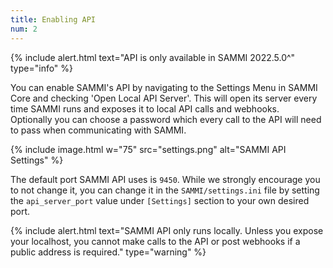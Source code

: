 ```yaml
---
title: Enabling API
num: 2
---
```


{% include alert.html text="API is only available in SAMMI 2022.5.0^" type="info" %} 

You can enable SAMMI's API by navigating to the Settings Menu in SAMMI Core and checking 'Open Local API Server'. This will open its server every time SAMMI runs and exposes it to local API calls and webhooks.\
Optionally you can choose a password which every call to the API will need to pass when communicating with SAMMI.

{% include image.html w="75" src="settings.png" alt="SAMMI API Settings" %}

The default port SAMMI API uses is `9450`. While we strongly encourage you to not change it, you can change it in the `SAMMI/settings.ini` file by setting the `api_server_port` value under `[Settings]` section to your own desired port. 

{% include alert.html text="SAMMI API only runs locally. Unless you expose your localhost, you cannot make calls to the API or post webhooks if a public address is required." type="warning" %} 
